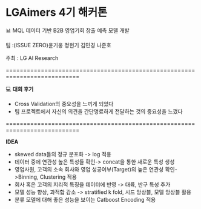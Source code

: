 # LGAimers 4기 해커톤 

📊 MQL 데이터 기반 B2B 영업기회 창출 예측 모델 개발 

팀 :(ISSUE ZERO)윤기웅 정현기 김민경 나준호

주최 : LG AI Research

===========================================================================

💻
**대회 후기**

 - Cross Validation의 중요성을 느끼게 되었다 
 - 팀 프로젝트에서 자신의 의견을 간단명료하게 전달하는 것의 중요성을 느꼈다 

===========================================================================

**IDEA**
 - skewed data들의 정규 분포화 -> log 적용 
 - 데이터 중에 연관성 높은 특성들 확인-> concat을 통한 새로운 특성 생성
 - 영업사원, 고객의 소속 회사와 영업 성공여부(Target)의 높은 연관성 확인->Binning, Clustering 적용
 - 회사 혹은 고객의 지리적 특징을 데이터에 반영 -> 대륙, 반구 특성 추가
 - 모델 성능 향상, 과적합 감소 -> stratified k fold, 시드 앙상블, 모델 앙상블 활용
 - 분류 모델에 대해 좋은 성능을 보이는 Catboost Encoding 적용 
   
